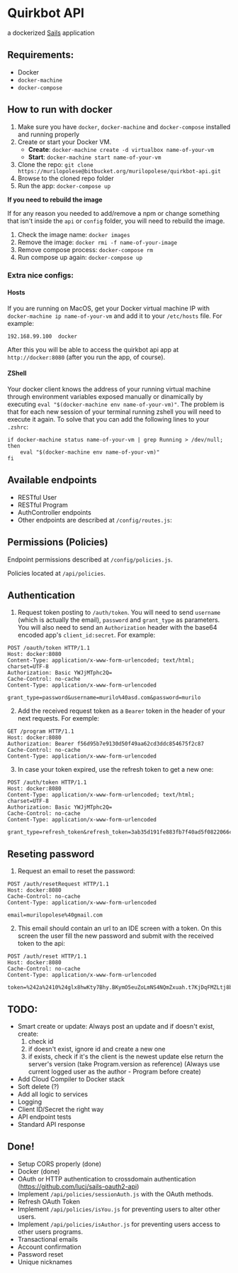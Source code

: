 # Quirkbot API

a dockerized [Sails](http://sailsjs.org) application

## Requirements:

* Docker
* `docker-machine`
* `docker-compose`

## How to run with docker

1. Make sure you have `docker`, `docker-machine` and `docker-compose` installed and running properly
2. Create or start your Docker VM.
	* **Create**: `docker-machine create -d virtualbox name-of-your-vm`
	* **Start**: `docker-machine start name-of-your-vm`
3. Clone the repo: `git clone https://murilopolese@bitbucket.org/murilopolese/quirkbot-api.git`
4. Browse to the cloned repo folder
5. Run the app: `docker-compose up`

**If you need to rebuild the image**

If for any reason you needed to add/remove a npm or change something that isn't inside the `api` or `config` folder, you will need to rebuild the image.

1. Check the image name: `docker images`
2. Remove the image: `docker rmi -f name-of-your-image`
3. Remove compose process: `docker-compose rm`
4. Run compose up again: `docker-compose up`

### Extra nice configs:

#### Hosts

If you are running on MacOS, get your Docker virtual machine IP with `docker-machine ip name-of-your-vm` and add it to your `/etc/hosts` file. For example:

```
192.168.99.100	docker
```

After this you will be able to access the quirkbot api app at `http://docker:8080` (after you run the app, of course).

#### ZShell

Your docker client knows the address of your running virtual machine through environment variables exposed manually or dinamically by executing `eval "$(docker-machine env name-of-your-vm)"`. The problem is that for each new session of your terminal running zshell you will need to execute it again. To solve that you can add the following lines to your `.zshrc`:

```
if docker-machine status name-of-your-vm | grep Running > /dev/null; then
	eval "$(docker-machine env name-of-your-vm)"
fi
```

## Available endpoints

* RESTful User
* RESTful Program
* AuthController endpoints
* Other endpoints are described at `/config/routes.js`:

## Permissions (Policies)

Endpoint permissions described at `/config/policies.js`.

Policies located at `/api/policies`.

## Authentication

1. Request token posting to `/auth/token`. You will need to send `username` (which is actually the email), `password` and `grant_type` as parameters. You will also need to send an `Authorization` header with the base64 encoded app's `client_id:secret`. For example:
```
POST /oauth/token HTTP/1.1
Host: docker:8080
Content-Type: application/x-www-form-urlencoded; text/html; charset=UTF-8
Authorization: Basic YWJjMTphc2Q=
Cache-Control: no-cache
Content-Type: application/x-www-form-urlencoded

grant_type=password&username=murilo%40asd.com&password=murilo
```
2. Add the received request token as a `Bearer` token in the header of your next requests. For exemple:
```
GET /program HTTP/1.1
Host: docker:8080
Authorization: Bearer f56d95b7e9130d50f49aa62cd3ddc854675f2c87
Cache-Control: no-cache
Content-Type: application/x-www-form-urlencoded
```
3. In case your token expired, use the refresh token to get a new one:
```
POST /auth/token HTTP/1.1
Host: docker:8080
Content-Type: application/x-www-form-urlencoded; text/html; charset=UTF-8
Authorization: Basic YWJjMTphc2Q=
Cache-Control: no-cache
Content-Type: application/x-www-form-urlencoded

grant_type=refresh_token&refresh_token=3ab35d191fe883fb7f40ad5f0822066ceaf01f77
```

## Reseting password

1. Request an email to reset the password:
```
POST /auth/resetRequest HTTP/1.1
Host: docker:8080
Cache-Control: no-cache
Content-Type: application/x-www-form-urlencoded

email=murilopolese%40gmail.com
```
2. This email should contain an url to an IDE screen with a token. On this screen the user fill the new password and submit with the received token to the api:
```
POST /auth/reset HTTP/1.1
Host: docker:8080
Cache-Control: no-cache
Content-Type: application/x-www-form-urlencoded

token=%242a%2410%24glx8hwKty7Bhy.BKymO5euZoLmNS4NQmZxuah.t7KjDqFMZLtj8bq&password=secret
```

## TODO:

* Smart create or update: Always post an update and if doesn't exist, create:
	1. check id
	2. if doesn't exist, ignore id and create a new one
	3. if exists, check if it's the client is the newest update else return the server's version
	(take Program.version as reference)
	(Always use current logged user as the author - Program before create)
* Add Cloud Compiler to Docker stack
* Soft delete (?)
* Add all logic to services
* Logging
* Client ID/Secret the right way
* API endpoint tests
* Standard API response

## Done!

* Setup CORS properly (done)
* Docker (done)
* OAuth or HTTP authentication to crossdomain authentication (https://github.com/lucj/sails-oauth2-api)
* Implement `/api/policies/sessionAuth.js` with the OAuth methods.
* Refresh OAuth Token
* Implement `/api/policies/isYou.js` for preventing users to alter other users.
* Implement `/api/policies/isAuthor.js` for preventing users access to other users programs.
* Transactional emails
* Account confirmation
* Password reset
* Unique nicknames
